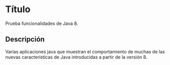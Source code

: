 
# Título

Prueba funcionalidades de Java 8.


## Descripción

Varias aplicaciones java que muestran el comportamiento de muchas de las nuevas características de Java introducidas a partir de la versión 8.